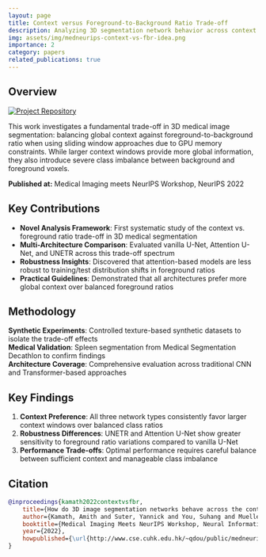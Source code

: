 ```yaml
---
layout: page
title: Context versus Foreground-to-Background Ratio Trade-off
description: Analyzing 3D segmentation network behavior across context and class imbalance dimensions
img: assets/img/medneurips-context-vs-fbr-idea.png
importance: 2
category: papers
related_publications: true
---
```


## Overview

[![Project Repository](https://img.shields.io/badge/GitHub-Repository-blue?style=flat-square&logo=github)](https://github.com/amithjkamath/context_vs_fbr)

This work investigates a fundamental trade-off in 3D medical image segmentation: balancing global context against foreground-to-background ratio when using sliding window approaches due to GPU memory constraints. While larger context windows provide more global information, they also introduce severe class imbalance between background and foreground voxels.

**Published at:** Medical Imaging meets NeurIPS Workshop, NeurIPS 2022

## Key Contributions

- **Novel Analysis Framework**: First systematic study of the context vs. foreground ratio trade-off in 3D medical segmentation
- **Multi-Architecture Comparison**: Evaluated vanilla U-Net, Attention U-Net, and UNETR across this trade-off spectrum
- **Robustness Insights**: Discovered that attention-based models are less robust to training/test distribution shifts in foreground ratios
- **Practical Guidelines**: Demonstrated that all architectures prefer more global context over balanced foreground ratios

## Methodology

**Synthetic Experiments**: Controlled texture-based synthetic datasets to isolate the trade-off effects  
**Medical Validation**: Spleen segmentation from Medical Segmentation Decathlon to confirm findings  
**Architecture Coverage**: Comprehensive evaluation across traditional CNN and Transformer-based approaches

## Key Findings

1. **Context Preference**: All three network types consistently favor larger context windows over balanced class ratios
2. **Robustness Differences**: UNETR and Attention U-Net show greater sensitivity to foreground ratio variations compared to vanilla U-Net
3. **Performance Trade-offs**: Optimal performance requires careful balance between sufficient context and manageable class imbalance

## Citation

```bibtex
@inproceedings{kamath2022contextvsfbr,
    title={How do 3D image segmentation networks behave across the context versus foreground ratio trade-off?},
    author={Kamath, Amith and Suter, Yannick and You, Suhang and Mueller, Michael and Willmann, Jonas and Andratschke, Nicolaus and Reyes, Mauricio},
    booktitle={Medical Imaging Meets NeurIPS Workshop, Neural Information Processing Systems},
    year={2022},
    howpublished={\url{http://www.cse.cuhk.edu.hk/~qdou/public/medneurips2022/72.pdf}}
}
```